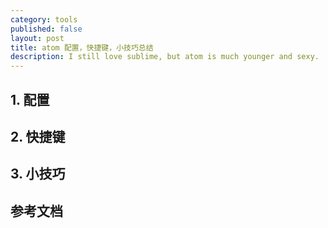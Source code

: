 ```yaml
---
category: tools
published: false
layout: post
title: atom 配置，快捷键，小技巧总结
description: I still love sublime, but atom is much younger and sexy.
---
```



##
## 1. 配置



## 2. 快捷键




## 3. 小技巧


## 参考文档
